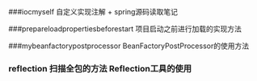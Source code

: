 ###iocmyself 自定义实现注解 + spring源码读取笔记

###prepareloadpropertiesbeforestart 项目启动之前进行加载的实现方法

###mybeanfactorypostprocessor BeanFactoryPostProcessor的使用方法

### reflection 扫描全包的方法 Reflection工具的使用
